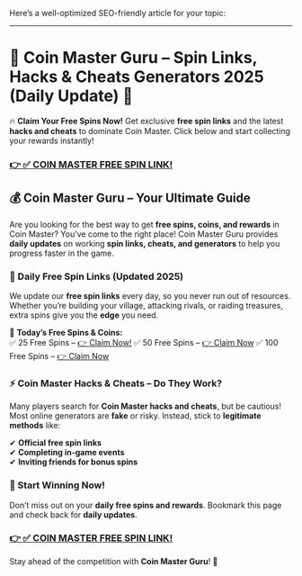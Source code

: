 Here’s a well-optimized SEO-friendly article for your topic:  

---

# 🎉 Coin Master Guru – Spin Links, Hacks & Cheats Generators 2025 (Daily Update) 🎉  

🔥 **Claim Your Free Spins Now!** Get exclusive **free spin links** and the latest **hacks and cheats** to dominate Coin Master. Click below and start collecting your rewards instantly!  

### [👉 ✅ COIN MASTER FREE SPIN LINK!](https://besteventtoday.com/coin/master/)

## 💰 Coin Master Guru – Your Ultimate Guide  

Are you looking for the best way to get **free spins, coins, and rewards** in Coin Master? You’ve come to the right place! Coin Master Guru provides **daily updates** on working **spin links, cheats, and generators** to help you progress faster in the game.  

### 🎯 Daily Free Spin Links (Updated 2025)  

We update our **free spin links** every day, so you never run out of resources. Whether you’re building your village, attacking rivals, or raiding treasures, extra spins give you the **edge** you need.  

💎 **Today’s Free Spins & Coins:**  
✅ 25 Free Spins – [👉 Claim Now!](https://besteventtoday.com/coin/master/)
✅ 50 Free Spins – [👉 Claim Now](https://besteventtoday.com/coin/master/) 
✅ 100 Free Spins – [👉 Claim Now](https://besteventtoday.com/coin/master/) 

### ⚡ Coin Master Hacks & Cheats – Do They Work?  

Many players search for **Coin Master hacks and cheats**, but be cautious! Most online generators are **fake** or risky. Instead, stick to **legitimate methods** like:  

✔ **Official free spin links**  
✔ **Completing in-game events**  
✔ **Inviting friends for bonus spins**  

### 🚀 Start Winning Now!  

Don’t miss out on your **daily free spins and rewards**. Bookmark this page and check back for **daily updates**.  

### [👉 ✅ COIN MASTER FREE SPIN LINK!](https://besteventtoday.com/coin/master/)

Stay ahead of the competition with **Coin Master Guru**! 🚀
